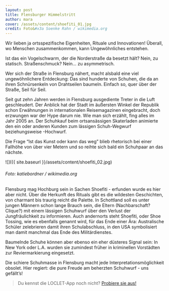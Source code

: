 ```yaml
---
layout: post
title: Flensburger Himmelstritt
author: mara
cover: /assets/content/shoefiti_01.jpg
credit: Foto&#x3a Soenke Rahn / wikimedia.org
---
```


Wir lieben ja ortsspezifische Eigenheiten, Rituale und Innovationen! Überall, wo Menschen zusammenkommen, kann 
Ungewöhnliches entstehen. 

Ist das ein Vogelschwarm, der die Norderstraße da besetzt hält? Nein, zu statisch. Straßenschmuck? Nein… zu 
asymmetrisch.

Wer sich der Straße in Flensburg nähert, macht alsbald eine viel ungewöhnlichere Entdeckung: Das sind hunderte von 
Schuhen, die da an ihren Schnürsenkeln von Drahtseilen baumeln. Einfach so, quer über der Straße, Seil für Seil.  

Seit gut zehn Jahren werden in Flensburg ausgediente Treter in die Luft geschleudert. Der Anblick hat der Stadt im 
äußersten Winkel der Republik schon Erwähnungen in internationalen Reisemagazinen eingebracht, doch erzwungen war der
Hype darum nie. Wie man sich erzählt, fing alles im Jahr 2005 an. Der Schuhkauf beim ortsansässigen Skaterladen 
animierte den ein oder anderen Kunden zum lässigen Schuh-Wegwurf beziehungsweise -Hochwurf.

Die Frage “Ist das Kunst oder kann das weg” blieb rhetorisch bei einer Fallhöhe von über vier Metern und so reihte 
sich bald ein Schuhpaar an das nächste. 

![]({{ site.baseurl }}/assets/content/shoefiti_02.jpg)
###### Foto: katiebordner / wikimedia.org

Flensburg mag Hochburg sein in Sachen Shoefiti - erfunden wurde es hier aber nicht. Über die Herkunft des Rituals 
gibt es die wildesten Geschichten, von charmant bis traurig reicht die Palette. In Schottland soll es unter jungen 
Männern schon lange Brauch sein, die Eltern (Nachbarschaft? Clique?) mit einem lässigen Schuhwurf über den Verlust 
der Jungfräulichkeit zu informieren. Auch andernorts steht Shoefiti, oder Shoe Tossing, wie es ebenfalls genannt 
wird, für das Ende einer Ära: Australische Schüler zelebrieren damit ihren Schulabschluss, in den USA symbolisiert 
man damit manchmal das Ende des Militärdienstes.

Baumelnde Schuhe können aber ebenso ein eher düsteres Signal sein: In New York oder L.A. wurden sie zumindest früher 
in kriminellen Vorstädten zur Reviermarkierung eingesetzt.

Die schiere Schuhmasse in Flensburg macht jede Interpretationsmöglichkeit obsolet. Hier regiert: die pure Freude am 
beherzten Schuhwurf - uns gefällt’s!

> Du kennst die LOCLET-App noch nicht? [Probiere sie aus!](https://app.adjust.com/9rxutr?fallback=http%3A%2F%2Fapp.loclet.com)